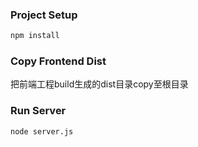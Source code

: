 ### Project Setup

```sh
npm install
```

### Copy Frontend Dist

把前端工程build生成的dist目录copy至根目录

### Run Server

```sh
node server.js
```
